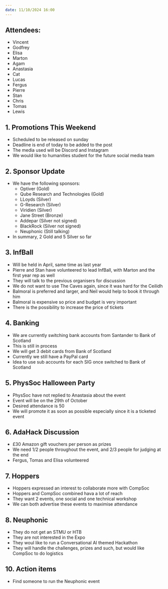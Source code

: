 ```yaml
---
date: 11/10/2024 16:00
---
```


## **Attendees:**
- Vincent
- Godfrey
- Elisa
- Marton
- Agam
- Anastasia
- Cat
- Lucas
- Fergus
- Pierre
- Stan
- Chris
- Tomas
- Lewis

## 1. **Promotions This Weekend**
- Scheduled to be released on sunday
- Deadline is end of today to be added to the post
- The media used will be Discord and Instagram
- We would like to humanities student for the future social media team

## 2. **Sponsor Update**
- We have the following sponsors:
  - Optiver (Gold)
  - Qube Research and Technologies (Gold)
  - LLoyds (Silver)
  - G-Research (Silver)
  - Viridien (Silver)
  - Jane Street (Bronze)
  - Addepar (Silver not signed)
  - BlackRock (Silver not signed)
  - Neuphonic (Still talking)
- In summary, 2 Gold and 5 Silver so far

## 3. **InfBall**
- Will be held in April, same time as last year
- Pierre and Stan have volunteered to lead InfBall, with Marton and the first year rep as well
- They will talk to the previous organisers for discussion
- We do not want to use The Caves again, since it was hard for the Ceilidh
- Balmoral is preferred and larger, and Neil would help to book it through him
- Balmoral is expensive so price and budget is very important
- There is the possibility to increase the price of tickets

## 4. **Banking**
- We are currently switching bank accounts from Santander to Bank of Scotland
- This is still in process
- We will get 3 debit cards from Bank of Scotland
- Currently we still have a PayPal card
- Idea to use sub accounts for each SIG once switched to Bank of Scotland

## 5. **PhysSoc Halloween Party**
- PhysSoc have not replied to Anastasia about the event
- Event will be on the 29th of October
- Desired attendance is 50
- We will promote it as soon as possible especially since it is a ticketed event

## 6. **AdaHack Discussion**
- £30 Amazon gift vouchers per person as prizes
- We need 1/2 people throughout the event, and 2/3 people for judging at the end
- Fergus, Tomas and Elisa volunteered

## 7. **Hoppers**
- Hoppers expressed an interest to collaborate more with CompSoc
- Hoppers and CompSoc combined hava a lot of reach
- They want 2 events, one social and one technical workshop
- We can both advertise these events to maximise attendance

## 8. **Neuphonic**
- They do not get an STMU or HTB
- They are not interested in the Expo
- They woul like to run a Conversational AI themed Hackathon
- They will handle the challenges, prizes and such, but would like CompSoc to do logistics

## 10. **Action items**
- Find someone to run the Neuphonic event
